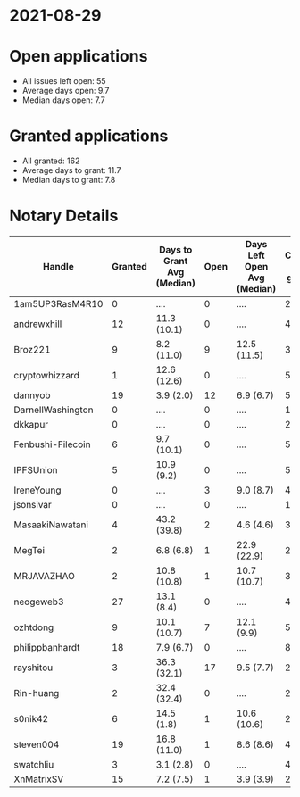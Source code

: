 2021-08-29
==========

# Open applications

- All issues left open: 55
- Average days open: 9.7
- Median days open: 7.7

# Granted applications

- All granted: 162
- Average days to grant: 11.7
- Median days to grant: 7.8

# Notary Details

| Handle            |   Granted | Days to Grant Avg (Median)   |   Open | Days Left Open Avg (Median)   |   Closed (no grant) |
|-------------------|-----------|------------------------------|--------|-------------------------------|---------------------|
| 1am5UP3RasM4R10   |         0 | ....                         |      0 | ....                          |                   2 |
| andrewxhill       |        12 | 11.3  (10.1)                 |      0 | ....                          |                  43 |
| Broz221           |         9 | 8.2  (11.0)                  |      9 | 12.5  (11.5)                  |                  37 |
| cryptowhizzard    |         1 | 12.6  (12.6)                 |      0 | ....                          |                   5 |
| dannyob           |        19 | 3.9  (2.0)                   |     12 | 6.9  (6.7)                    |                  51 |
| DarnellWashington |         0 | ....                         |      0 | ....                          |                   1 |
| dkkapur           |         0 | ....                         |      0 | ....                          |                   2 |
| Fenbushi-Filecoin |         6 | 9.7  (10.1)                  |      0 | ....                          |                  56 |
| IPFSUnion         |         5 | 10.9  (9.2)                  |      0 | ....                          |                   5 |
| IreneYoung        |         0 | ....                         |      3 | 9.0  (8.7)                    |                   4 |
| jsonsivar         |         0 | ....                         |      0 | ....                          |                  13 |
| MasaakiNawatani   |         4 | 43.2  (39.8)                 |      2 | 4.6  (4.6)                    |                  30 |
| MegTei            |         2 | 6.8  (6.8)                   |      1 | 22.9  (22.9)                  |                   2 |
| MRJAVAZHAO        |         2 | 10.8  (10.8)                 |      1 | 10.7  (10.7)                  |                   3 |
| neogeweb3         |        27 | 13.1  (8.4)                  |      0 | ....                          |                  46 |
| ozhtdong          |         9 | 10.1  (10.7)                 |      7 | 12.1  (9.9)                   |                  50 |
| philippbanhardt   |        18 | 7.9  (6.7)                   |      0 | ....                          |                  82 |
| rayshitou         |         3 | 36.3  (32.1)                 |     17 | 9.5  (7.7)                    |                  22 |
| Rin-huang         |         2 | 32.4  (32.4)                 |      0 | ....                          |                   2 |
| s0nik42           |         6 | 14.5  (1.8)                  |      1 | 10.6  (10.6)                  |                  22 |
| steven004         |        19 | 16.8  (11.0)                 |      1 | 8.6  (8.6)                    |                  40 |
| swatchliu         |         3 | 3.1  (2.8)                   |      0 | ....                          |                   4 |
| XnMatrixSV        |        15 | 7.2  (7.5)                   |      1 | 3.9  (3.9)                    |                  24 |